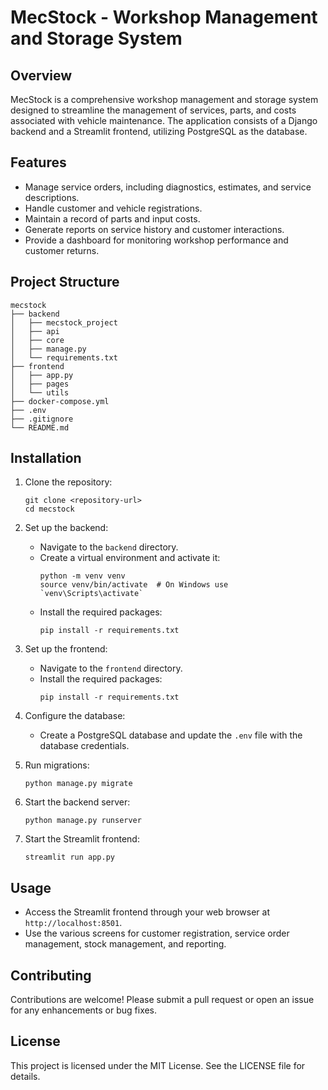 # MecStock - Workshop Management and Storage System

## Overview
MecStock is a comprehensive workshop management and storage system designed to streamline the management of services, parts, and costs associated with vehicle maintenance. The application consists of a Django backend and a Streamlit frontend, utilizing PostgreSQL as the database.

## Features
- Manage service orders, including diagnostics, estimates, and service descriptions.
- Handle customer and vehicle registrations.
- Maintain a record of parts and input costs.
- Generate reports on service history and customer interactions.
- Provide a dashboard for monitoring workshop performance and customer returns.

## Project Structure
```
mecstock
├── backend
│   ├── mecstock_project
│   ├── api
│   ├── core
│   ├── manage.py
│   └── requirements.txt
├── frontend
│   ├── app.py
│   ├── pages
│   └── utils
├── docker-compose.yml
├── .env
├── .gitignore
└── README.md
```

## Installation
1. Clone the repository:
   ```
   git clone <repository-url>
   cd mecstock
   ```

2. Set up the backend:
   - Navigate to the `backend` directory.
   - Create a virtual environment and activate it:
     ```
     python -m venv venv
     source venv/bin/activate  # On Windows use `venv\Scripts\activate`
     ```
   - Install the required packages:
     ```
     pip install -r requirements.txt
     ```

3. Set up the frontend:
   - Navigate to the `frontend` directory.
   - Install the required packages:
     ```
     pip install -r requirements.txt
     ```

4. Configure the database:
   - Create a PostgreSQL database and update the `.env` file with the database credentials.

5. Run migrations:
   ```
   python manage.py migrate
   ```

6. Start the backend server:
   ```
   python manage.py runserver
   ```

7. Start the Streamlit frontend:
   ```
   streamlit run app.py
   ```

## Usage
- Access the Streamlit frontend through your web browser at `http://localhost:8501`.
- Use the various screens for customer registration, service order management, stock management, and reporting.

## Contributing
Contributions are welcome! Please submit a pull request or open an issue for any enhancements or bug fixes.

## License
This project is licensed under the MIT License. See the LICENSE file for details.
